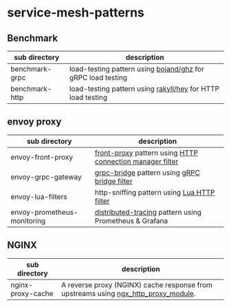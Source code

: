 # service-mesh-patterns

## Benchmark

sub directory | description
---|---
benchmark-grpc | load-testing pattern using [bojand/ghz](https://godoc.org/github.com/bojand/ghz) for gRPC load testing
benchmark-http | load-testing pattern using [rakyll/hey](https://github.com/rakyll/hey/) for HTTP load testing

## envoy proxy

sub directory | description
---|---
envoy-front-proxy | [front-proxy](https://www.envoyproxy.io/docs/envoy/latest/start/sandboxes/front_proxy.html) pattern using [HTTP connection manager filter](https://www.envoyproxy.io/docs/envoy/latest/api-v2/config/filter/network/http_connection_manager/v2/http_connection_manager.proto)
envoy-grpc-gateway | [grpc-bridge](https://www.envoyproxy.io/docs/envoy/latest/start/sandboxes/grpc_bridge) pattern using [gRPC bridge filter](https://www.envoyproxy.io/docs/envoy/latest/configuration/http/http_filters/grpc_http1_bridge_filter#config-http-filters-grpc-bridge)
envoy-lua-filters | http-sniffing pattern using [Lua HTTP filter](https://www.envoyproxy.io/docs/envoy/v1.7.0/configuration/http_filters/lua_filter)
envoy-prometheus-monitoring | [distributed-tracing](https://microservices.io/patterns/observability/distributed-tracing.html) pattern using Prometheus & Grafana

## NGINX

sub directory | description
---|---
nginx-proxy-cache | A reverse proxy (NGINX) cache response from upstreams using [ngx_http_proxy_module](https://nginx.org/en/docs/http/ngx_http_proxy_module.html).
